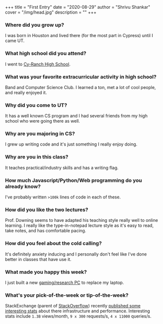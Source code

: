 +++
title = "First Entry"
date = "2020-08-29"
author = "Shrivu Shankar"
cover = "/img/head.jpg"
description = ""
+++

### Where did you grow up?

I was born in Houston and lived there (for the most part in Cypress) until I came UT. 

### What high school did you attend?

I went to [Cy-Ranch High School](https://en.wikipedia.org/wiki/Cypress_Ranch_High_School).

### What was your favorite extracurricular activity in high school?

Band and Computer Science Club. I learned a ton, met a lot of cool people, and really enjoyed it.

### Why did you come to UT?

It has a well known CS program and I had several friends from my high school who were going there as well.

### Why are you majoring in CS?

I grew up writing code and it's just something I really enjoy doing.

### Why are you in this class?

It teaches practical/industry skills and has a writing flag.

### How much Javascript/Python/Web programming do you already know?

I've probably written `>100k` lines of code in each of these.

### How did you like the two lectures?

Prof. Downing seems to have adapted his teaching style really well to online learning. I really like the type-in-notepad lecture style as it's easy to read, take notes, and has comfortable pacing.

### How did you feel about the cold calling?

It's definitely anxiety inducing and I personally don't feel like I've done better in classes that have use it.

### What made you happy this week?

I just built a new [gaming/research PC](https://pcpartpicker.com/list/NYkptp) to replace my laptop.

### What's your pick-of-the-week or tip-of-the-week?

StackExchange (parent of [StackOverflow](https://stackoverflow.com/)) recently [published some interesting stats](https://stackexchange.com/performance) about there infrastructure and performance. Interesting stats include `1.3B` views/month, `9 x 300` requests/s, `4 x 11000` queries/s.